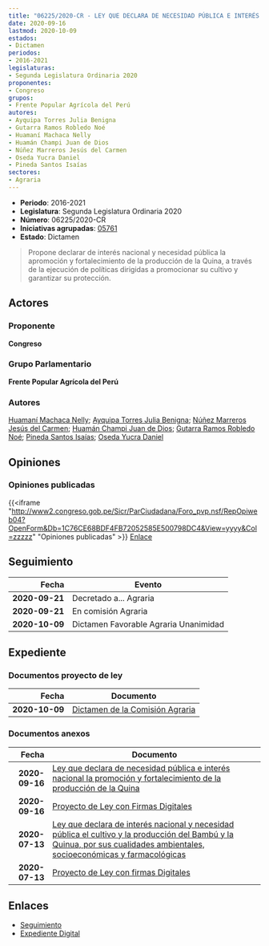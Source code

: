 ```yaml
---
title: "06225/2020-CR - LEY QUE DECLARA DE NECESIDAD PÚBLICA E INTERÉS NACIONAL LA PROMOCIÓN Y FORTALECIMIENTO DE LA QUINA"
date: 2020-09-16
lastmod: 2020-10-09
estados:
- Dictamen
periodos:
- 2016-2021
legislaturas:
- Segunda Legislatura Ordinaria 2020
proponentes:
- Congreso
grupos:
- Frente Popular Agrícola del Perú
autores:
- Ayquipa Torres Julia Benigna
- Gutarra Ramos Robledo Noé
- Huamaní Machaca Nelly
- Huamán Champi Juan de Dios
- Núñez Marreros Jesús del Carmen
- Oseda Yucra Daniel
- Pineda Santos Isaías
sectores:
- Agraria
---
```

- **Periodo**: 2016-2021
- **Legislatura**: Segunda Legislatura Ordinaria 2020
- **Número**: 06225/2020-CR
- **Iniciativas agrupadas**: [05761](../../05700/05761)
- **Estado**: Dictamen

> Propone declarar de interés nacional y necesidad pública la apromoción y fortalecimiento de la producción de la Quina, a través de la ejecución de políticas dirigidas a promocionar su cultivo y garantizar su protección.


## Actores

### Proponente

**Congreso**

### Grupo Parlamentario

**Frente Popular Agrícola del Perú**

### Autores

[Huamaní Machaca Nelly](mailto:mailto:nhuamani@congreso.gob.pe); [Ayquipa Torres Julia Benigna](mailto:mailto:jayquipa@congreso.gob.pe); [Núñez Marreros Jesús del Carmen](mailto:mailto:jnunez@congreso.gob.pe); [Huamán Champi Juan de Dios](mailto:mailto:jhuamanch@congreso.gob.pe); [Gutarra Ramos Robledo Noé](mailto:mailto:rgutarra@congreso.gob.pe); [Pineda Santos Isaías](mailto:mailto:ipineda@congreso.gob.pe); [Oseda Yucra Daniel](mailto:mailto:doseday@congreso.gob.pe)

## Opiniones

### Opiniones publicadas

{{<iframe "http://www2.congreso.gob.pe/Sicr/ParCiudadana/Foro_pvp.nsf/RepOpiweb04?OpenForm&Db=1C76CE68BDF4FB72052585E500798DC4&View=yyyy&Col=zzzzz" "Opiniones publicadas" >}}
[Enlace](http://www2.congreso.gob.pe/Sicr/ParCiudadana/Foro_pvp.nsf/RepOpiweb04?OpenForm&Db=1C76CE68BDF4FB72052585E500798DC4&View=yyyy&Col=zzzzz)


## Seguimiento

| Fecha | Evento |
|------:|--------|
| **2020-09-21** | Decretado a... Agraria |
| **2020-09-21** | En comisión Agraria |
| **2020-10-09** | Dictamen Favorable Agraria Unanimidad |

## Expediente

### Documentos proyecto de ley

| Fecha | Documento |
|------:|-----------|
| **2020-10-09** | [Dictamen de la Comisión Agraria](https://leyes.congreso.gob.pe/Documentos/2016_2021/Dictamenes/Proyectos_de_Ley/05761DC01MAY-20201009.pdf) |

### Documentos anexos

| Fecha | Documento |
|------:|-----------|
| **2020-09-16** | [Ley que declara de necesidad pública e interés nacional la promoción y fortalecimiento de la producción de la Quina](http://www.leyes.congreso.gob.pe/Documentos/2016_2021/Proyectos_de_Ley_y_de_Resoluciones_Legislativas/PL06225-20200916.pdf) |
| **2020-09-16** | [Proyecto de Ley con Firmas Digitales](http://www.leyes.congreso.gob.pe/Documentos/2016_2021/Proyectos_de_Ley_y_de_Resoluciones_Legislativas/Proyectos_Firmas_digitales/PL06225.pdf) |
| **2020-07-13** | [Ley que declara de interés nacional y necesidad pública el cultivo y la producción del Bambú y la Quinua, por sus cualidades ambientales, socioeconómicas y farmacológicas](http://www.leyes.congreso.gob.pe/Documentos/2016_2021/Proyectos_de_Ley_y_de_Resoluciones_Legislativas/PL05761-20200713.pdf) |
| **2020-07-13** | [Proyecto de Ley con firmas Digitales](http://www.leyes.congreso.gob.pe/Documentos/2016_2021/Proyectos_de_Ley_y_de_Resoluciones_Legislativas/Proyectos_Firmas_digitales/PL05761.pdf) |

## Enlaces

- [Seguimiento](http://www2.congreso.gob.pe/Sicr/TraDocEstProc/CLProLey2016.nsf/f7fff46988ca05b1052578e100829cc7/38a59131483a8146052585e5007ab978?OpenDocument)
- [Expediente Digital](http://www2.congreso.gob.pe/Sicr/TraDocEstProc/Expvirt_2011.nsf/visbusqptramdoc1621/06225?opendocument)

